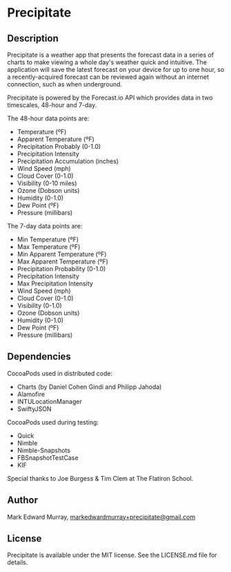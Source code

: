 # Precipitate

## Description

Precipitate is a weather app that presents the forecast data in a series of charts to make viewing a whole day's weather quick and intuitive. The application will save the latest forecast on your device for up to one hour, so a recently-acquired forecast can be reviewed again without an internet connection, such as when underground. 

Precipitate is powered by the Forecast.io API which provides data in two timescales, 48-hour and 7-day.

The 48-hour data points are:

* Temperature (ºF)
* Apparent Temperature (ºF)
* Precipitation Probably (0-1.0)
* Precipitation Intensity 
* Precipitation Accumulation (inches)
* Wind Speed (mph)
* Cloud Cover (0-1.0)
* Visibility (0-10 miles)
* Ozone (Dobson units)
* Humidity (0-1.0)
* Dew Point (ºF)
* Pressure (millibars)

The 7-day data points are:

* Min Temperature (ºF)
* Max Temperature (ºF)
* Min Apparent Temperature (ºF)
* Max Apparent Temperature (ºF)
* Precipitation Probability (0-1.0)
* Precipitation Intensity
* Max Precipitation Intensity
* Wind Speed (mph)
* Cloud Cover (0-1.0)
* Visibility (0-1.0)
* Ozone (Dobson units)
* Humidity (0-1.0)
* Dew Point (ºF)
* Pressure (millibars)

## Dependencies

CocoaPods used in distributed code:

* Charts (by Daniel Cohen Gindi and Philipp Jahoda)
* Alamofire
* INTULocationManager
* SwiftyJSON

CocoaPods used during testing:

* Quick
* Nimble
* Nimble-Snapshots
* FBSnapshotTestCase
* KIF

Special thanks to Joe Burgess & Tim Clem at The Flatiron School.

## Author

Mark Edward Murray, [markedwardmurray+precipitate@gmail.com](mailto:markedwardmurray+precipitate@gmail.com)

## License

Precipitate is available under the MIT license. See the LICENSE.md file for details.
